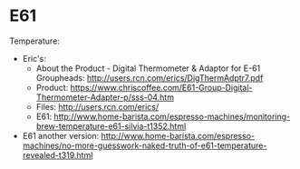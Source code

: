 # E61

Temperature:
 * Eric's:
   * About the Product - Digital Thermometer & Adaptor for E-61 Groupheads: http://users.rcn.com/erics/DigThermAdptr7.pdf
   * Product: https://www.chriscoffee.com/E61-Group-Digital-Thermometer-Adapter-p/sss-04.htm
   * Files: http://users.rcn.com/erics/
   * E61: http://www.home-barista.com/espresso-machines/monitoring-brew-temperature-e61-silvia-t1352.html
 * E61 another version: http://www.home-barista.com/espresso-machines/no-more-guesswork-naked-truth-of-e61-temperature-revealed-t319.html
 

